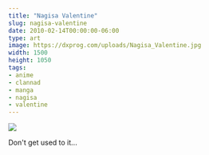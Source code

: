 ```yaml
---
title: "Nagisa Valentine"
slug: nagisa-valentine
date: 2010-02-14T00:00:00-06:00
type: art
image: https://dxprog.com/uploads/Nagisa_Valentine.jpg
width: 1500
height: 1050
tags:
- anime
- clannad
- manga
- nagisa
- valentine
---
```

[![](https://dxprog.com/uploads/Nagisa_Valentine.jpg)](https://dxprog.com/uploads/Nagisa_Valentine.jpg)

Don't get used to it...
